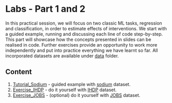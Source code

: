 # Labs - Part 1 and 2

In this practical session, we will focus on two classic ML tasks, regression and classification, in order to estimate effects of interventions. We start with a guided example, running and discussing each line of code step-by-step. This part will showcase how the concepts presented in slides can be realised in code. Further exercises provide an opportunity to work more independently and put into practice everything we have learnt so far. All incorporated datasets are available under [data](data) folder.

## Content

1. [Tutorial_Sodium](Tutorial_Sodium.ipynb) - guided example with [sodium](data/sodium_10k.npz) dataset.
2. [Exercise_IHDP](Exercise_IHDP.ipynb) - do it yourself with [IHDP](data) dataset.
3. [Exercise_JOBS](Exercise_JOBS.ipynb) - (optional) do it yourself with [JOBS](data) dataset.